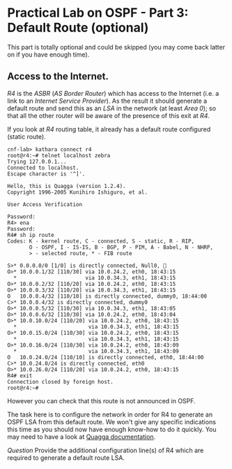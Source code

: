 # Practical Lab on OSPF - Part 3: Default Route (optional)

This part is totally optional and could be skipped (you may come back latter on if you have enough time). 

## Access to the Internet. 
*R4* is the *ASBR* (*AS Border Router*) which has access to the Internet (i.e. a link to an *Internet Service Provider*). 
As the result it should generate a default route and send this as an *LSA* in the network (at least *Area 0*); so that all the other router will be aware of the presence of this exit at *R4*. 

If you look at *R4* routing table, it already has a default route configured (static route). 
```console
cnf-lab> kathara connect r4
root@r4:~# telnet localhost zebra
Trying 127.0.0.1...
Connected to localhost.
Escape character is '^]'.

Hello, this is Quagga (version 1.2.4).
Copyright 1996-2005 Kunihiro Ishiguro, et al.

User Access Verification

Password: 
R4> ena
Password: 
R4# sh ip route
Codes: K - kernel route, C - connected, S - static, R - RIP,
       O - OSPF, I - IS-IS, B - BGP, P - PIM, A - Babel, N - NHRP,
       > - selected route, * - FIB route

S>* 0.0.0.0/0 [1/0] is directly connected, Null0, 🔴
O>* 10.0.0.1/32 [110/30] via 10.0.24.2, eth0, 18:43:15
  *                      via 10.0.34.3, eth1, 18:43:15
O>* 10.0.0.2/32 [110/20] via 10.0.24.2, eth0, 18:43:15
O>* 10.0.0.3/32 [110/20] via 10.0.34.3, eth1, 18:43:15
O   10.0.0.4/32 [110/10] is directly connected, dummy0, 18:44:00
C>* 10.0.0.4/32 is directly connected, dummy0
O>* 10.0.0.5/32 [110/30] via 10.0.34.3, eth1, 18:43:05
O>* 10.0.0.6/32 [110/30] via 10.0.24.2, eth0, 18:43:04
O>* 10.0.10.0/24 [110/20] via 10.0.24.2, eth0, 18:43:15
  *                       via 10.0.34.3, eth1, 18:43:15
O>* 10.0.15.0/24 [110/30] via 10.0.24.2, eth0, 18:43:15
  *                       via 10.0.34.3, eth1, 18:43:15
O>* 10.0.16.0/24 [110/30] via 10.0.24.2, eth0, 18:43:09
  *                       via 10.0.34.3, eth1, 18:43:09
O   10.0.24.0/24 [110/10] is directly connected, eth0, 18:44:00
C>* 10.0.24.0/24 is directly connected, eth0
O>* 10.0.26.0/24 [110/20] via 10.0.24.2, eth0, 18:43:15
R4# exit  
Connection closed by foreign host.
root@r4:~#
```
However you can check that this route is not announced in OSPF. 

The task here is to configure the network in order for R4 to generate an OSPF LSA from this default route. We won't give any specific indications this time as you should now have enough know-how to do it quickly. You may need to have a look at [Quagga documentation](https://www.nongnu.org/quagga/docs/quagga.html#OSPFv2). 


*Question* Provide the additional configuration line(s) of R4 which are required to generate a default route LSA. 